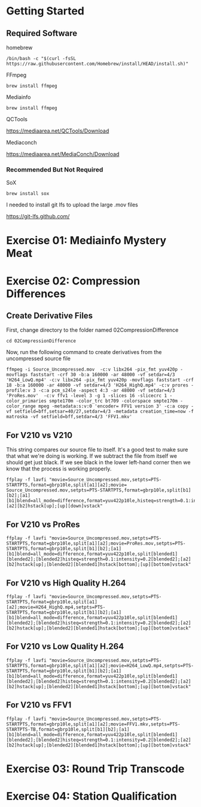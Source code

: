 # Getting Started

## Required Software

homebrew

`/bin/bash -c "$(curl -fsSL https://raw.githubusercontent.com/Homebrew/install/HEAD/install.sh)"`

FFmpeg

`brew install ffmpeg`

Mediainfo

`brew install ffmpeg`

QCTools

https://mediaarea.net/QCTools/Download

Mediaconch

https://mediaarea.net/MediaConch/Download

### Recommended But Not Required

SoX

`brew install sox`

I needed to install git lfs to upload the large .mov files

https://git-lfs.github.com/

# Exercise 01: Mediainfo Mystery Meat

# Exercise 02: Compression Differences

## Create Derivative Files

First, change directory to the folder named 02CompressionDifference

`cd 02CompressionDifference`

Now, run the following command to create derivatives from the uncompressed source file

```
ffmpeg -i Source_Uncompressed.mov  -c:v libx264 -pix_fmt yuv420p -movflags faststart -crf 30 -b:a 160000 -ar 48000 -vf setdar=4/3 'H264_LowQ.mp4' -c:v libx264 -pix_fmt yuv420p -movflags faststart -crf 18 -b:a 160000 -ar 48000 -vf setdar=4/3 'H264_HighQ.mp4' -c:v prores -profile:v 3 -c:a pcm_s24le -aspect 4:3 -ar 48000 -vf setdar=4/3 'ProRes.mov'  -c:v ffv1 -level 3 -g 1 -slices 16 -slicecrc 1 -color_primaries smpte170m -color_trc bt709 -colorspace smpte170m -color_range mpeg -metadata:s:v:0 'encoder= FFV1 version 3' -c:a copy -vf setfield=bff,setsar=40/27,setdar=4/3 -metadata creation_time=now -f matroska -vf setfield=bff,setdar=4/3 'FFV1.mkv'
```

## For V210 vs V210

This string compares our source file to itself. It's a good test to make sure that what we're doing is working. If we subtract the file from itself we should get just black. If we see black in the lower left-hand corner then we know that the process is working properly.

```
ffplay -f lavfi "movie=Source_Uncompressed.mov,setpts=PTS-STARTPTS,format=gbrp10le,split[a1][a2];movie= Source_Uncompressed.mov,setpts=PTS-STARTPTS,format=gbrp10le,split[b1][b2];[a1][b1]blend=all_mode=difference,format=yuv422p10le,histeq=strength=0.1:intensity=0.2,pad=2*iw:ih:0:0[down];[a2][b2]hstack[up];[up][down]vstack"
``````

## For V210 vs ProRes
```
ffplay -f lavfi "movie=Source_Uncompressed.mov,setpts=PTS-STARTPTS,format=gbrp10le,split[a1][a2];movie=ProRes.mov,setpts=PTS-STARTPTS,format=gbrp10le,split[b1][b2];[a1][b1]blend=all_mode=difference,format=yuv422p10le,split[blended1][blended2];[blended2]histeq=strength=0.1:intensity=0.2[blended2];[a2][b2]hstack[up];[blended2][blended1]hstack[bottom];[up][bottom]vstack"
```

## For V210 vs High Quality H.264
```
ffplay -f lavfi "movie=Source_Uncompressed.mov,setpts=PTS-STARTPTS,format=gbrp10le,split[a1][a2];movie=H264_HighQ.mp4,setpts=PTS-STARTPTS,format=gbrp10le,split[b1][b2];[a1][b1]blend=all_mode=difference,format=yuv422p10le,split[blended1][blended2];[blended2]histeq=strength=0.1:intensity=0.2[blended2];[a2][b2]hstack[up];[blended2][blended1]hstack[bottom];[up][bottom]vstack"
```

## For V210 vs Low Quality H.264
```
ffplay -f lavfi "movie=Source_Uncompressed.mov,setpts=PTS-STARTPTS,format=gbrp10le,split[a1][a2];movie=H264_LowQ.mp4,setpts=PTS-STARTPTS,format=gbrp10le,split[b1][b2];[a1][b1]blend=all_mode=difference,format=yuv422p10le,split[blended1][blended2];[blended2]histeq=strength=0.1:intensity=0.2[blended2];[a2][b2]hstack[up];[blended2][blended1]hstack[bottom];[up][bottom]vstack"
```

## For V210 vs FFV1
```
ffplay -f lavfi "movie=Source_Uncompressed.mov,setpts=PTS-STARTPTS,format=gbrp10le,split[a1][a2];movie=FFV1.mkv,setpts=PTS-STARTPTS-TB,format=gbrp10le,split[b1][b2];[a1][b1]blend=all_mode=difference,format=yuv422p10le,split[blended1][blended2];[blended2]histeq=strength=0.1:intensity=0.2[blended2];[a2][b2]hstack[up];[blended2][blended1]hstack[bottom];[up][bottom]vstack"
```

# Exercise 03: Round Trip Transcode


# Exercise 04: Station Qualification
